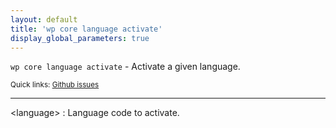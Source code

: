 ```yaml
---
layout: default
title: 'wp core language activate'
display_global_parameters: true
---
```


`wp core language activate` - Activate a given language.

<small>Quick links: <a href="https://github.com/wp-cli/wp-cli/issues?q=is%3Aopen+label%3Acommand%3Acore-language-activate+sort%3Aupdated-desc">Github issues</a></small>

<hr />

&lt;language&gt;
: Language code to activate.



